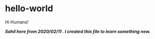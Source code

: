 # hello-world
Hi Humans!

<i><b>Sahil here from 2020/02/11 . I created this file to learn something new.</b></i>
